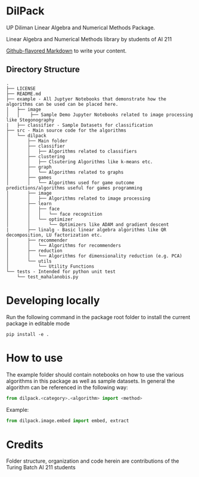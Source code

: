 # DilPack

UP Diliman Linear Algebra and Numerical Methods Package.

Linear Algebra and Numerical Methods library by students of AI 211

[Github-flavored Markdown](https://guides.github.com/features/mastering-markdown/)
to write your content.

Directory Structure
-------------------

```
.
├── LICENSE
├── README.md
├── example - All Juptyer Notebooks that demonstrate how the algorithms can be used can be placed here.
│   ├── image
│   │    ├── Sample Demo Jupyter Notebooks related to image processing like Stegonography
|   ├── classifier - Sample Datasets for classification
├── src - Main source code for the algorithms
│   └── dilpack
│       ├── Main folder
│       ├── classifier
│       │   ├── Algorithms related to classifiers
│       ├── clustering
│       │   ├── Clsutering Algorithms like k-means etc.
│       ├── graph
│       │   └── Algorithms related to graphs
│       ├── games
│       │   └── Algorithms used for game outcome predictions/algorithms useful for games programming
│       ├── image
│       │   ├── Algorithms related to image processing
│       ├── learn
│       │   ├── face
│       │   │   └── face recognition
│       │   └── optimizer
│       │       └── Optimizers like ADAM and gradient descent
|       ├── linalg - Basic linear algebra algorithms like QR decomposition, LU factorization etc.
│       ├── recommender
│       │   └── Algorithms for recommenders
│       ├── reduction
│       │   └── Algorithms for dimensionality reduction (e.g. PCA)
│       └── utils
│           └── Utility Functions
└── tests - Intended for python unit test
    └── test_mahalanobis.py
```

Developing locally
==================

Run the following command in the package root folder to install the current package in editable mode

```
pip install -e .
```

How to use
==========

The example folder should contain notebooks on how to use the various algorithms in this package as well as
sample datasets. In general the algorithm can be referenced in the following way:

```python
from dilpack.<category>.<algorithm> import <method>
```

Example:

```python
from dilpack.image.embed import embed, extract
```

Credits
=======

Folder structure, organization and code herein are contributions of the Turing Batch AI 211 students